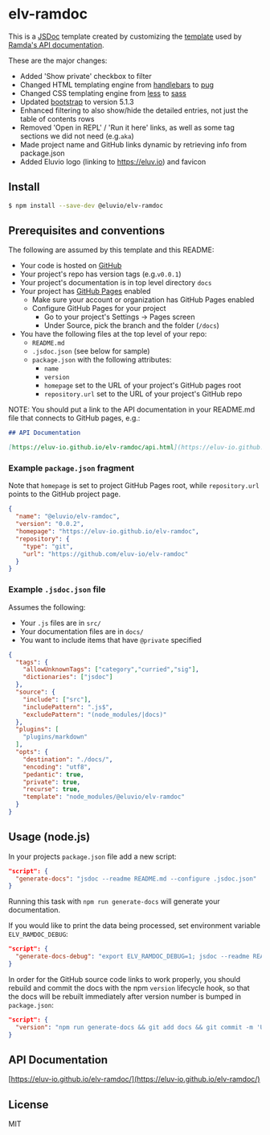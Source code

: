 # elv-ramdoc

This is a [JSDoc](https://jsdoc.app/) template created by customizing the [template](https://github.com/ramda/ramda.github.io) used by [Ramda's API documentation](https://ramdajs.com/docs/#). 

These are the major changes:
 * Added 'Show private' checkbox to filter
 * Changed HTML templating engine from [handlebars](https://handlebarsjs.com/) to [pug](https://pugjs.org/api/getting-started.html)
 * Changed CSS templating engine from [less](https://lesscss.org/) to [sass](https://sass-lang.com/)
 * Updated [bootstrap](https://getbootstrap.com/) to version 5.1.3
 * Enhanced filtering to also show/hide the detailed entries, not just the table of contents rows
 * Removed 'Open in REPL' / 'Run it here' links, as well as some tag sections we did not need (e.g.`aka`)
 * Made project name and GitHub links dynamic by retrieving info from package.json
 * Added Eluvio logo (linking to https://eluv.io) and favicon 

## Install

```bash
$ npm install --save-dev @eluvio/elv-ramdoc
```
## Prerequisites and conventions

The following are assumed by this template and this README:

 * Your code is hosted on [GitHub](https://github.com/)
 * Your project's repo has version tags (e.g.`v0.0.1`)
 * Your project's documentation is in top level directory `docs`
 * Your project has [GitHub Pages](https://docs.github.com/en/pages/getting-started-with-github-pages) enabled
   * Make sure your account or organization has GitHub Pages enabled
   * Configure GitHub Pages for your project
     * Go to your project's Settings → Pages screen
     * Under Source, pick the branch and the folder (`/docs`)
 * You have the following files at the top level of your repo:
   * `README.md`
   * `.jsdoc.json` (see below for sample)
   * `package.json` with the following attributes:
     * `name`
     * `version`
     * `homepage` set to the URL of your project's GitHub pages root
     * `repository.url` set to the URL of your project's GitHub repo
   

NOTE: You should put a link to the API documentation in your README.md file that connects to GitHub pages, e.g.:
```markdown
## API Documentation

[https://eluv-io.github.io/elv-ramdoc/api.html](https://eluv-io.github.io/elv-ramdoc/api.html)
```

### Example `package.json` fragment
Note that `homepage` is set to project GitHub Pages root, while `repository.url` points to the GitHub project page.
```json
{
  "name": "@eluvio/elv-ramdoc",
  "version": "0.0.2",
  "homepage": "https://eluv-io.github.io/elv-ramdoc",
  "repository": {
    "type": "git",
    "url": "https://github.com/eluv-io/elv-ramdoc"
  }
}
```

### Example `.jsdoc.json` file
Assumes the following:
 * Your `.js` files are in `src/`
 * Your documentation files are in `docs/`
 * You want to include items that have `@private` specified
```json
{
  "tags": {
    "allowUnknownTags": ["category","curried","sig"],
    "dictionaries": ["jsdoc"]
  },
  "source": {
    "include": ["src"],
    "includePattern": ".js$",
    "excludePattern": "(node_modules/|docs)"
  },
  "plugins": [
    "plugins/markdown"
  ],
  "opts": {
    "destination": "./docs/",
    "encoding": "utf8",
    "pedantic": true,
    "private": true,
    "recurse": true,
    "template": "node_modules/@eluvio/elv-ramdoc"
  }
}
```

## Usage (node.js)

In your projects `package.json` file add a new script:

```json
"script": {
  "generate-docs": "jsdoc --readme README.md --configure .jsdoc.json"
}
```

Running this task with `npm run generate-docs` will generate your documentation.

If you would like to print the data being processed, set environment variable `ELV_RAMDOC_DEBUG`:

```json
"script": {
  "generate-docs-debug": "export ELV_RAMDOC_DEBUG=1; jsdoc --readme README.md --configure .jsdoc.json"
}
```

In order for the GitHub source code links to work properly, you should rebuild and commit the docs with the npm 
`version` lifecycle hook, so that the docs will be rebuilt immediately after version number is bumped in `package.json`:
```json
"script": {
  "version": "npm run generate-docs && git add docs && git commit -m 'Update docs'"
}
```
## API Documentation

[https://eluv-io.github.io/elv-ramdoc/](https://eluv-io.github.io/elv-ramdoc/)

## License
MIT
